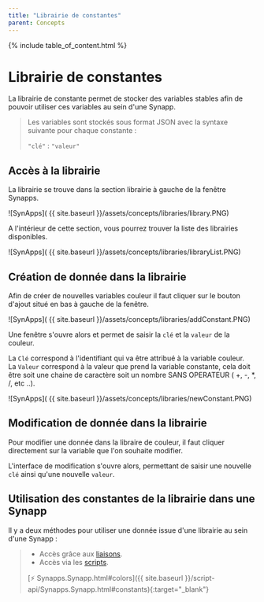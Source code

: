 ```yaml
---
title: "Librairie de constantes"
parent: Concepts
---
```


{% include table_of_content.html %}

# Librairie de constantes

La librairie de constante permet de stocker des variables stables afin de pouvoir utiliser ces variables au sein d'une Synapp.

>Les variables sont stockés sous format JSON avec la syntaxe suivante pour chaque constante :
>
>`"clé"` : `"valeur"`

## Accès à la librairie

La librairie se trouve dans la section librairie à gauche de la fenêtre Synapps.

![SynApps]( {{ site.baseurl }}/assets/concepts/libraries/library.PNG)

A l'intérieur de cette section, vous pourrez trouver la liste des librairies disponibles.

![SynApps]( {{ site.baseurl }}/assets/concepts/libraries/libraryList.PNG)


## Création de donnée dans la librairie

Afin de créer de nouvelles variables couleur il faut cliquer sur le bouton d'ajout situé en bas à gauche de la fenêtre.

![SynApps]( {{ site.baseurl }}/assets/concepts/libraries/addConstant.PNG)

Une fenêtre s'ouvre alors et permet de saisir la `clé` et la `valeur` de la couleur.

La `Clé` correspond à l'identifiant qui va être attribué à la variable couleur.
<br>
La `Valeur` correspond à la valeur que prend la variable constante, cela doit être soit une chaine de caractère soit un nombre SANS OPERATEUR ( +, -, *, /, etc ..).

![SynApps]( {{ site.baseurl }}/assets/concepts/libraries/newConstant.PNG)

## Modification de donnée dans la librairie

Pour modifier une donnée dans la libraire de couleur, il faut cliquer directement sur la variable que l'on souhaite modifier.

L'interface de modification s'ouvre alors, permettant de saisir une nouvelle `clé` ainsi qu'une nouvelle `valeur`.


## Utilisation des constantes de la librairie dans une Synapp

Il y a deux méthodes pour utiliser une donnée issue d'une librairie au sein d'une Synapp :

>- Accès grâce aux [liaisons](binding.md).
>- Accès via les [scripts](scripts/index.md).
>
>[⚡ Synapps.Synapp.html#colors]({{ site.baseurl }}/script-api/Synapps.Synapp.html#constants){:target="_blank"}
